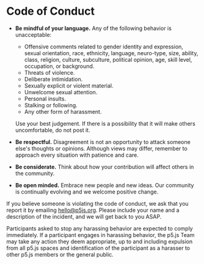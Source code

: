 # Code of Conduct

* **Be mindful of your language.** Any of the following behavior is unacceptable: 
  * Offensive comments related to gender identity and expression, sexual orientation, race, ethnicity, language, neuro-type, size, ability, class, religion, culture, subculture, political opinion, age, skill level, occupation, or background.
  * Threats of violence.
  * Deliberate intimidation.
  * Sexually explicit or violent material.
  * Unwelcome sexual attention.
  * Personal insults.
  * Stalking or following.
  * Any other form of harassment.

  Use your best judgement. If there is a possibility that it will make others uncomfortable, do not post it.

* **Be respectful.** Disagreement is not an opportunity to attack someone else's thoughts or opinions. Although views may differ, remember to approach every situation with patience and care.

* **Be considerate.** Think about how your contribution will affect others in the community.

* **Be open minded.** Embrace new people and new ideas. Our community is continually evolving and we welcome positive change. 

If you believe someone is violating the code of conduct, we ask that you report it by emailing hello@p5js.org. Please include your name and a description of the incident, and we will get back to you ASAP.

Participants asked to stop any harassing behavior are expected to comply immediately. If a participant engages in harassing behavior, the p5.js Team may take any action they deem appropriate, up to and including expulsion from all p5.js spaces and identification of the participant as a harasser to other p5.js members or the general public.